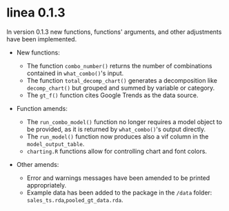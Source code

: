 # linea 0.1.3

In version 0.1.3 new functions, functions' arguments, and other adjustments have been implemented.

* New functions:
  * The function `combo_number()` returns the number of combinations contained in `what_combo()`'s input. 
  * The function `total_decomp_chart()` generates a decomposition like `decomp_chart()` but grouped and summed by variable or category.
  * The `gt_f()` function cites Google Trends as the data source.

* Function amends:
  * The `run_combo_model()` function no longer requires a model object to be provided, as it is returned by `what_combo()`'s output directly.
  * The `run_model()` function now produces also a vif column in the `model_output_table`.
  * `charting.R` functions allow for controlling chart and font colors. 
  
* Other amends:
  * Error and warnings messages have been amended to be printed appropriately.
  * Example data has been added to the package in the `/data` folder: `sales_ts.rda`,`pooled_gt_data.rda`.
